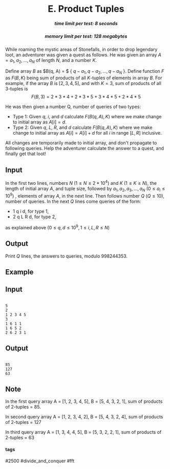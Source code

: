 <h1 style='text-align: center;'> E. Product Tuples</h1>

<h5 style='text-align: center;'>time limit per test: 8 seconds</h5>
<h5 style='text-align: center;'>memory limit per test: 128 megabytes</h5>

While roaming the mystic areas of Stonefalls, in order to drop legendary loot, an adventurer was given a quest as follows. He was given an array $A = {a_1,a_2,...,a_N }$ of length $N$, and a number $K$.

Define array $B$ as $B(q, A) = $ { $q-a_1, q-a_2, ..., q-a_N$ }. Define function $F$ as $F(B,K)$ being sum of products of all $K$-tuples of elements in array $B$. For example, if the array $B$ is $[2,3,4,5]$, and with $K=3$, sum of products of all 3-tuples is $$F(B, 3) = 2*3*4+2*3*5+3*4*5+2*4*5$$

He was then given a number Q, number of queries of two types: 

* Type 1: Given $q$, $i$, and $d$ calculate $F(B(q, A), K)$ where we make change to initial array as $A[i] = d$.
* Type 2: Given $q$, $L$, $R$, and $d$ calculate $F(B(q, A), K)$ where we make change to initial array as $A[i] = A[i] + d$ for all $i$ in range $[L, R]$ inclusive.

All changes are temporarily made to initial array, and don't propagate to following queries. Help the adventurer calculate the answer to a quest, and finally get that loot!

## Input

In the first two lines, numbers $N$ ($1 \leq N \leq 2*10^4$) and $K$ ($1 \leq K \leq N$), the length of initial array $A$, and tuple size, followed by $a_1,a_2,a_3,…,a_N$ ($0 \leq a_i \leq 10^9$) , elements of array $A$, in the next line. Then follows number $Q$ ($Q \leq 10$), number of queries. In the next $Q$ lines come queries of the form: 

* 1 q i d, for type 1,
* 2 q L R d, for type 2,

as explained above ($0 \leq q, d \leq 10^9, 1 \leq i,L,R \leq N$)

## Output

Print $Q$ lines, the answers to queries, modulo $998244353$.

## Example

## Input


```

5
2
1 2 3 4 5
3
1 6 1 1
1 6 5 2
2 6 2 3 1

```
## Output


```

85
127
63

```
## Note

In the first query array A = [1, 2, 3, 4, 5], B = [5, 4, 3, 2, 1], sum of products of 2-tuples = 85.

In second query array A = [1, 2, 3, 4, 2], B = [5, 4, 3, 2, 4], sum of products of 2-tuples = 127

In third query array A = [1, 3, 4, 4, 5], B = [5, 3, 2, 2, 1], sum of products of 2-tuples = 63



#### tags 

#2500 #divide_and_conquer #fft 
